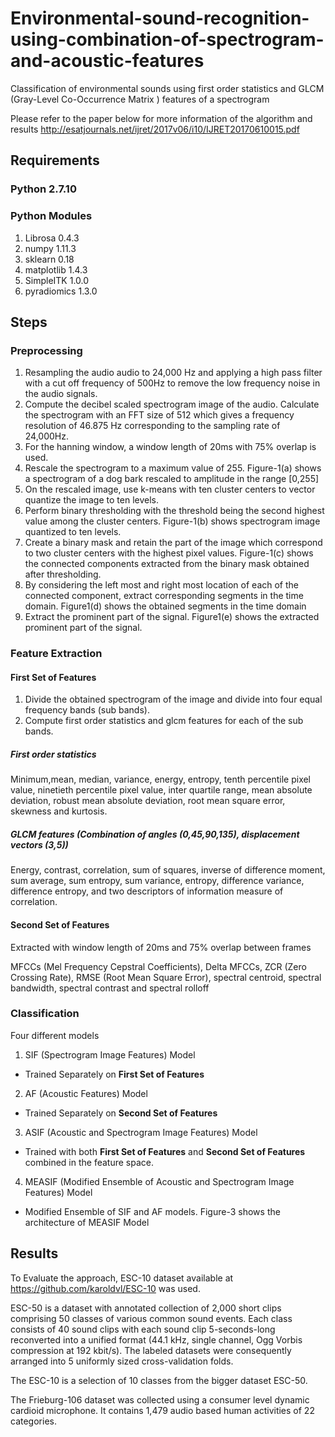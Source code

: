 # Environmental-sound-recognition-using-combination-of-spectrogram-and-acoustic-features
Classification of environmental sounds using first order statistics and GLCM (Gray-Level Co-Occurrence Matrix ) features of a spectrogram 

Please refer to the paper below for more information of the algorithm and results
http://esatjournals.net/ijret/2017v06/i10/IJRET20170610015.pdf

## Requirements

### Python 2.7.10

### Python Modules
1.  Librosa 0.4.3
2.  numpy 1.11.3
3.  sklearn 0.18
4.  matplotlib 1.4.3
5.  SimpleITK 1.0.0
6.  pyradiomics 1.3.0



## Steps 

### Preprocessing
1.  Resampling the audio audio to 24,000 Hz and applying a high pass filter with a cut off frequency of 500Hz to remove the low frequency noise in the audio signals. 
2.  Compute the decibel scaled spectrogram image of the audio. Calculate the spectrogram with an FFT size of 512 which gives a frequency resolution of 46.875 Hz corresponding to the sampling rate of 24,000Hz. 
3.  For the hanning window,  a window length of 20ms with 75% overlap is used. 
4.  Rescale the spectrogram to a maximum value of 255. Figure-1(a) shows a spectrogram of a dog bark rescaled to amplitude in the range [0,255]
5.  On the rescaled image, use k-means with ten cluster centers to vector quantize the image to ten levels. 
6.  Perform binary thresholding with the threshold being the second highest value among the cluster centers. Figure-1(b) shows spectrogram image quantized to ten levels.  
7.  Create a binary mask and retain the part of the image which correspond to two cluster centers with the highest pixel values. Figure-1(c) shows the connected components extracted from the binary mask obtained after thresholding. 
8.  By considering the left most and right most location of each of the connected component, extract corresponding segments in the time domain. Figure1(d) shows the obtained segments in the time domain 
9.  Extract the prominent part of the signal.  Figure1(e) shows  the extracted prominent part of the signal.

### Feature Extraction

#### **First Set of Features**
1.  Divide the obtained spectrogram of the image and divide into four equal frequency bands (sub bands).
2.  Compute first order statistics and glcm features for each of the sub bands.

##### **First order statistics**
Minimum,mean, median, variance, energy, entropy, tenth percentile pixel value, ninetieth percentile pixel value, inter quartile range, mean absolute deviation, robust mean absolute deviation, root mean square error, skewness and kurtosis. 

##### **GLCM features (Combination of angles (0,45,90,135), displacement vectors (3,5))**
Energy, contrast, correlation, sum of squares, inverse of difference moment, sum average, sum entropy, sum variance, entropy, difference variance, difference entropy, and two descriptors of information measure of correlation.

#### **Second Set of Features**
Extracted with window length of 20ms and 75% overlap between frames 

MFCCs (Mel Frequency Cepstral Coefficients), Delta MFCCs, ZCR (Zero Crossing Rate), RMSE (Root Mean Square Error), spectral centroid, spectral bandwidth, spectral contrast and spectral rolloff 

### Classification
Four different models
1.  SIF (Spectrogram Image Features) Model
  - Trained Separately on **First Set of Features**
2.  AF  (Acoustic Features) Model
  - Trained Separately on **Second Set of Features**
3.  ASIF  (Acoustic and Spectrogram Image Features) Model
  - Trained with both  **First Set of Features** and **Second Set of Features** combined in the feature space.
4.  MEASIF (Modified Ensemble of Acoustic and Spectrogram Image Features) Model
  - Modified Ensemble of SIF and AF models. Figure-3 shows the architecture of MEASIF Model

## Results
To Evaluate the approach, ESC-10 dataset available at https://github.com/karoldvl/ESC-10 was used.

ESC-50 is a dataset with annotated collection of 2,000 short clips comprising 50 classes of various common sound events. Each class consists of 40 sound clips with each sound clip 5-seconds-long reconverted into a unified format (44.1 kHz, single channel, Ogg Vorbis compression at 192 kbit/s). The labeled datasets were consequently arranged into 5 uniformly sized cross-validation folds.

The ESC-10 is a selection of 10 classes from the bigger dataset ESC-50.

The Frieburg-106 dataset was collected using a consumer level dynamic cardioid microphone. It contains 1,479 audio based human activities of 22 categories.


